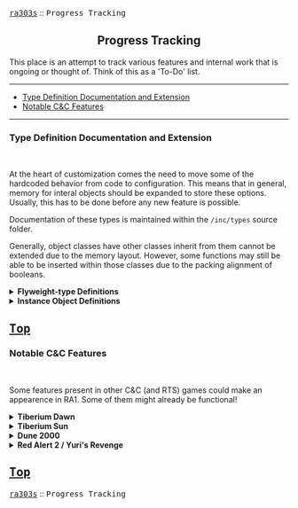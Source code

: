 <a href="../README.md"><kbd>ra303s</kbd></a> :: <kbd><kbd>Progress Tracking</kbd></kbd><br>
<h2 align="center">Progress Tracking</h2>

This place is an attempt to track various features and internal work that is ongoing or thought of. Think of this as a 'To-Do' list.

-------

 - [Type Definition Documentation and Extension](#type-definition-documentation-and-extension)
 - [Notable C&C Features](#notable-C&C-features)

-------
### Type Definition Documentation and Extension
<br>

At the heart of customization comes the need to move some of the hardcoded behavior from code to configuration. This means that in general, memory for interal objects should be expanded to store these options. Usually, this has to be done before any new feature is possible.

Documentation of these types is maintained within the `/inc/types` source folder.

Generally, object classes have other classes inherit from them cannot be extended due to the memory layout. However, some functions may still be able to be inserted within those classes due to the packing alignment of booleans.

<details><summary><b>Flyweight-type Definitions</b></summary><samp>

|Type                            |Parent Class                 |Documented? |Verified?  |Extended?    |Max Entries  |New Entries Possible?                    
|:-------------------------------|:----------------------------|:-----------|:----------|:------------|:------------|:------------
|`AbstractTypeClass`             |none                         |Yes         |Yes        |NA           |NA           |NA
|`ObjectTypeClass`               |`AbstractTypeClass`          |Yes         |Yes        |NA           |NA           |NA
|`TechnoTypeClass`               |`ObjectTypeClass`            |Yes         |Yes        |NA           |NA           |NA
|`AircraftTypeClass`             |`TechnoTypeClass`            |Yes         |Yes        |Yes          |255          |<a href="./aircrafttypes.md#new-type-extensions">Yes</a>
|`BuildingTypeClass`             |`TechnoTypeClass`            |Yes         |Yes        |Yes          |255          |<a href="./buildingtypes.md#new-type-extensions">Yes</a>
|`InfantryTypeClass`             |`TechnoTypeClass`            |Yes         |Yes        |Yes          |255          |<a href="./infantrytypes.md#new-type-extensions">Yes</a>
|`UnitTypeClass`                 |`TechnoTypeClass`            |Yes         |Yes        |Yes          |255          |<a href="./unittypes.md#new-type-extensions">Yes</a>
|`VesselTypeClass`               |`TechnoTypeClass`            |Yes         |Yes        |Yes          |255          |<a href="./vesseltypes.md#new-type-extensions">Yes</a>
|`WeaponTypeClass`               |none                         |Yes         |Yes        |No           |255          |<a href="./weapontypes.md#new-entries">Yes</a>
|`WarheadTypeClass`              |none                         |Yes         |Yes        |No           |255          |<a href="./warheadtypes.md#new-entries">Yes</a>
|`BulletTypeClass`               |`ObjectTypeClass`            |No          |No         |No           |255          |<a href="./bullettypes.md#new-entries">Yes</a>
|`AnimTypeClass`                 |none                         |Yes         |Yes        |No           |255          |<a href="./animtypes.md#new-entries">Yes</a>
|`TemplateTypeClass`             |none                         |No          |No         |No           |NA           |No
|`TerrainTypeClass`              |none                         |No          |No         |No           |NA           |No
|`OverlayTypeClass`              |none                         |No          |No         |No           |NA           |No
|`SmudgeTypeClass`               |none                         |No          |No         |No           |NA           |No
|`HouseTypeClass`                |none                         |Yes         |Yes        |Yes          |32           |<a href="./housetypes.md#expanded-house-roster">Fixed</a>
|`SoundEffects`                  |none                         |Yes         |Yes        |No           |65535        |<a href="./sounds.md#new-entries">Yes</a>
|`TriggerTypeClass`              |`AbstractTypeClass`          |No          |No         |No           |NA           |Managed by <code>{Rules}</code> ► [Maximums]
|`TeamTypeClass`                 |`AbstractTypeClass`          |No          |No         |No           |NA           |Managed by <code>{Rules}</code> ► [Maximums]
|`TeamTypeClass`                 |`AbstractTypeClass`          |No          |No         |No           |NA           |Managed by <code>{Rules}</code> ► [Maximums]

</samp>
</details>


<details><summary><b>Instance Object Definitions</b></summary><samp>

|Type                            |Parent Class                 |Documented? |Verified?  |Extended?    |Max Entries                 
|:-------------------------------|:----------------------------|:-----------|:----------|:------------|:------------
|`AbstractClass`                 |none                         |Yes         |Yes        |NA           |NA
|`ObjectClass`                   |`AbstractClass`              |Yes         |Yes        |NA           |NA
|`MissionClass`                  |`ObjectClass`                |Yes         |Partial    |NA           |NA
|`RadioClass`                    |`MissionClass`               |Yes         |Partial    |NA           |NA
|`FlasherClass`                  |none                         |Yes         |Partial    |NA           |NA
|`StageClass`                    |none                         |Yes         |Partial    |NA           |NA
|`CargoClass`                    |none                         |Yes         |Partial    |NA           |NA
|`DoorClass`                     |none                         |Yes         |Partial    |NA           |NA
|`TechnoClass`                   |`RadioClass`,`FlasherClass`,`StageClass`,`CargoClass`,`DoorClass` |Yes         |Partial    |NA           |NA           |NA
|`FootClass`                     |`TechnoClass`                |Yes         |Partial    |NA           |NA
|`DriveClass`                    |`FootClass`                  |Yes         |Partial    |NA           |NA
|`FlyClass`                      |none                         |Yes         |Partial    |NA           |NA
|`AircraftClass`                 |`FootClass`,`FlyClass`       |Yes         |Yes        |No           |Managed by <code>{Rules}</code> ► [Maximums] 
|`BuildingClass`                 |`TechnoClass`                |Yes         |Yes        |No           |Managed by <code>{Rules}</code> ► [Maximums] 
|`InfantryClass`                 |`FootClass`                  |Yes         |Yes        |No           |Managed by <code>{Rules}</code> ► [Maximums] 
|`UnitClass`                     |`DriveClass`                 |Yes         |Yes        |No           |Managed by <code>{Rules}</code> ► [Maximums] 
|`VesselClass`                   |`DriveClass`                 |Yes         |Yes        |No           |Managed by <code>{Rules}</code> ► [Maximums] 
|`CellClass`                     |none                         |Partial     |Partial    |No           |NA
|`AnimClass`                     |none                         |No          |No         |No           |Managed by <code>{Rules}</code> ► [Maximums] 
|`FactoryClass`                  |`StageClass`                 |No          |No         |No           |Managed by <code>{Rules}</code> ► [Maximums] 
|`HouseClass`                    |none                         |Yes         |Yes        |Yes          |32
|`FuseClass`                     |none                         |No          |No         |NA           |NA
|`BulletClass`                   |`ObjectClass`,`FlyClass`,`FuseClass` |No          |No         |No           |?
|`SmudgeClass`                   |`ObjectClass`                |No          |No         |No           |?
|`TemplateClass`                 |`ObjectClass`                |No          |No         |No           |?
|`TerrainClass`                  |`ObjectClass`                |No          |No         |No           |?
|`OverlayClass`                  |`ObjectClass`,`StageClass`   |No          |No         |No           |?
|`TriggerClass`                  |none                         |No          |No         |No           |Managed by <code>{Rules}</code> ► [Maximums] 
|`TeamClass`                     |`AbstractClass`              |No          |No         |No           |Managed by <code>{Rules}</code> ► [Maximums] 

</samp>
</details>


<a href="#progress-tracking"><kbd>Top</kbd></a><br>
-------
### Notable C&C Features
<br>

Some features present in other C&C (and RTS) games could make an appearence in RA1. Some of them might already be functional! 

<details><summary><b>Tiberium Dawn</b></summary><samp>

|Function                        |Comment                      |Progress           
|:-------------------------------|:----------------------------|:-----------------------
|Custom Building Foundations     |Power Plant, etc.            |<a href="./buildingtypes.md#building-foundations">Implemented</a>
|Custom Building Animations      |Comm Center, etc.            |<a href="./buildingtypes.md#building-animations">Implemented</a>
|Custom Exit Point/Direction     |GDI Weapons Factory          |<a href="./buildingtypes.md#war-factory-settings">Implemented</a>
|Directional Animations          |TD Flamethrower, Flame Tank  |<a href="./animtypes.md#new-entries">Implemented</a>
|Laser Zap Weapon                |Obelisk of Light             |<a href="./weapontypes.md#tesla-charge-settings">Implemented</a>
|True Docking                    |Refinery / Harvester         |Experimenting in progress
|Overlay inflict Damage          |Tiberium Fields              |Not started (Requires `OverlayTypeClass` extension first)
|Aircraft Delivery               |Nod Airstrip                 |Not started
|Additional Para-support Powers  |Airstrike                    |Not started
|Resource Mine Animations        |Tiberium Tree                |Not started (Requires `TerrainTypeClass` extension first)
|Charges + Turret                |SAM Site                     |Not started
|Animation Damage Support Powers |Ion Cannon                   |Not started
|Warhead Animation Customization |TD warheads explode differently |Not started
|Custom Movement                 |GDI Gunboat                  |Not planning to implement

</samp>
</details>

<details><summary><b>Tiberium Sun</b></summary><samp>

|Function                        |Comment                      |Progress           
|:-------------------------------|:----------------------------|:-----------------------
|Amphibious MovementZones        |APC, Hover MRLS              |Not started (Requires `CellClass` extension first)
|Resource Spill                  |Refinery / Silo              |Not started
|Ranged Stealth Detectors        |Sensor Array                 |Not started
|Terrain Modifications           |Destructible Cliffs          |Not started
|Hit Scan Checks                 |Walls can prevent targeting  |Not started
|Environment Effects             |Ion Storm                    |Not planning to implement
|Self-Modifying Foundations      |Gates                        |Not planning to implement
|Building Upgrades               |GDI Upgrade Nodes            |Not planning to implement
|Hover                           |Hover MRLS                   |Not planning to implement
|Flying Infantry                 |Jumpjet Infantry             |Not planning to implement
|Limbo Effects                   |Limpet Drone                 |Not planning to implement

</samp>
</details>

<details><summary><b>Dune 2000</b></summary><samp>

|Function                        |Comment                      |Progress           
|:-------------------------------|:----------------------------|:-----------------------
|Deployable Infantry             |Saboteur                     |Not started (Requires `CellClass` extension first)
|Resource Bloom                  |Spice Bloom                  |Not started (Requires `TerrainTypeClass` extension first)
|Infantry-only MovementZone      |Certain Template Tiles       |Not started
|Airstike Entry Formation        |Orinthopher                  |Not started
|Order & Delivery                |Starport                     |Not started
|Bullet Constant Damage          |Sonic Tank                   |Not started
|Buildable Overlay               |Concrete Foundations         |Not planning to implement
|Mind Control                    |Deviator                     |<a href="./warheads.md#capture-weapons">Partially implemented</a>, Capture chance and reversion by damage not yet implemented

</samp>
</details>

<details><summary><b>Red Alert 2 / Yuri's Revenge</b></summary><samp>

|Function                        |Comment                      |Progress           
|:-------------------------------|:----------------------------|:-----------------------
|Chrono Infantry                 |Chrono Legionarie            |Not planning to implement
|Amphibious Infantry             |SEAL, Tanya                  |Not started (Requires alternate movementzones first)
|Targetable 'Bullets'            |V3 Rocket, Drednought        |Not started
|Spawners                        |Aircraft Carrier, Destroyer  |Not started
|Immediate SpySat                |Say Sat                      |Not started
|Ranged Chronosphere Target      |Chronosphere                 |Not started
|Ranged Iron Curtain Target      |Iron Curtain                 |Not started
|Ground Radiation                |Radiation                    |Not started
|Garrison Weapons                |Garrison                     |Not started
|Turret / Weapon Mods            |IFV                          |Not started
|Garrison Provides Power         |Bio Reactor                  |Not started
|Bullet Spread                   |Prism Tank                   |Not started
|Chain Damage Mod                |Tesla Coil, Prism Tower      |Not started
|Spy Disguise on Units           |Mirage Tank                  |Not started
|Multiple Air Docks              |Airforce Command (4 docks)   |Not planning to implement
|Balloon Hover                   |Nighthawk, Kirov             |Not planning to implement
|Limbo Damage                    |Terror Drone                 |Not planning to implement
|Mind Control                    |Yuri                         |<a href="./warheads.md#capture-weapons">Partially implemented</a>, Capture limits and reversion by killing controller not yet implemented

</samp>
</details>

<a href="#progress-tracking"><kbd>Top</kbd></a><br>
-------
<a href="../README.md"><kbd>ra303s</kbd></a> :: <kbd><kbd>Progress Tracking</kbd></kbd><br>
